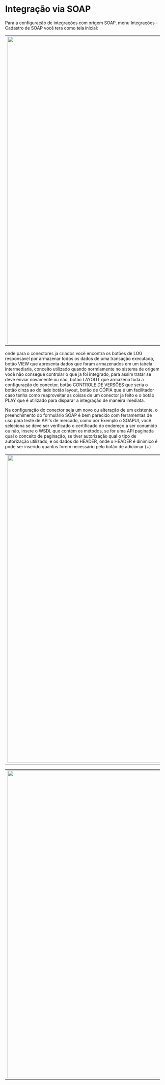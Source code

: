 # Integração via SOAP

Para a configuração de integrações com origem SOAP, menu Integrações - Cadastro de SOAP você tera como tela inicial:

<table>
  <tr>
    <td align="center">
      <img src="/n4link-wiki/assets/telas_n4link/soap.png" width="1000"/>
    </td>
  </tr>
</table>

onde para o conectores ja criados você encontra os botões de LOG responsável por armazenar todos os dados de uma transação executada, botão VIEW que apresenta dados que foram armazenados em um tabela intermediaria, conceito utilizado quando normlamente no sistema de origem você não consegue controlar o que ja foi integrado, para assim tratar se deve enviar novamente ou não, botão LAYOUT que armazena toda a configuração do conector, botão CONTROLE DE VERSÕES que seria o botão cinza ao do lado botão layout, botão de CÓPIA que é um facilitador caso tenha como reaproveitar as coisas de um conector ja feito e o botão PLAY que é utilizado para disparar a integração de maneira imediata.

Na configuração do conector seja um novo ou alteração de um existente, o preenchimento do formulário SOAP é bem parecido com ferramentas de uso para teste de API's de mercado, como por Exemplo o SOAPUI, você seleciona se deve ser verificado o certificado do endereço a ser conumido ou não, insere o WSDL que contém os métodos, se for uma API paginada qual o conceito de paginação, se tiver autorização qual o tipo de autorização utilizado, e os dados do HEADER, onde o HEADER é dinimico é pode ser inserido quantos forem necessário pelo botão de adicionar (+)

<table>
  <tr>
    <td align="center">
      <img src="/n4link-wiki/assets/telas_n4link/soap1.png" width="1000"/>
    </td>
  </tr>
</table>

<table>
  <tr>
    <td align="center">
      <img src="/n4link-wiki/assets/telas_n4link/soap2.png" width="1000"/>
    </td>
  </tr>
</table>